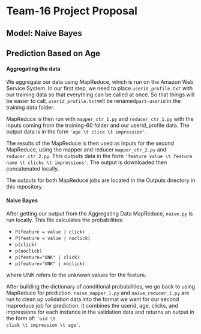 Team-16 Project Proposal
=============

Model: Naive Bayes
-------------
## Prediction Based on Age
#### Aggregating the data

We aggregate our data using MapReduce, which is run on the Amazon Web Service System. In our first step, we need to place <code>userid_profile.txt</code> with our training data so that everything can be called at once. So that things will be easier to call, <code>userid_profile.txt</code>will be renamed<code>part-userid</code> in the training data folder.

MapReduce is then run with <code>mapper_ctr_1.py</code> and <code>reducer_ctr_1.py</code> with the inputs coming from the training-60 folder and our userid_profile data. The output data is in the form <code>'age \t click \t impression'</code>.

The results of the MapReduce is then used as inputs for the second MapReduce, using the mapper and reducer <code>mapper_ctr_2.py</code> and <code>reducer_ctr_2.py</code>. This outputs data in the form <code>'feature value \t feature name \t clicks \t impressions'</code>. The output is downloaded then concatenated locally.

The outputs for both MapReduce jobs are located in the Outputs directory in this repository.



#### Naive Bayes

After getting our output from the Aggregating Data MapReduce, <code>naive.py</code> is run locally. This file calculates the probabilities:
<ul>
    <li><code>P(feature = value | click)</code></li>
    <li><code>P(feature = value | noclick)</code></li>
    <li><code>p(click)</code></li>
    <li><code>p(noclick)</code></li>
    <li><code>p(feature="UNK" | click)</code></li>
    <li><code>p(feature="UNK" | noclick)</code></li>
</ul>
where UNK refers to the unknown values for the feature.

After building the dictionary of conditional probabilities, we go back to using MapReduce for prediction. <code>naive_mapper_1.py</code> and <code>naive_reducer_1.py</code> are run to clean up validation data into the format we want for our second mapreduce job for prediction. It combines the userid, age, clicks, and impressions for each instance in the validation data and returns an output in the form of: <code>'uid \t click \t impression \t age'</code>.
